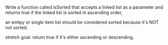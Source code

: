 Write a function called isSorted that accepts a linked list as a parameter and returns true if the linked list is sorted in ascending order,

an emtpy or single item list should be considered sorted because it's NOT not sorted.

stretch goal: return true if it's either ascending or descending.